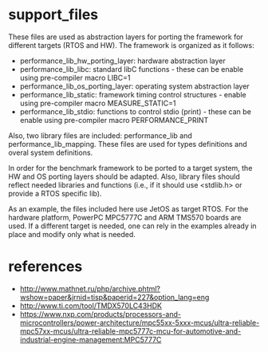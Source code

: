 # support_files
These files are used as abstraction layers for porting the framework for different targets (RTOS and HW). The framework is organized 
as it follows:
  - performance_lib_hw_porting_layer: hardware abstraction layer
  - performance_lib_libc: standard libC functions - these can be enable using pre-compiler macro LIBC=1
  - performance_lib_os_porting_layer: operating system abstraction layer
  - performance_lib_static: framework timing control structures - enable using pre-compiler macro MEASURE_STATIC=1
  - performance_lib_stdio: functions to control stdio (print) - these can be enable using pre-compiler macro PERFORMANCE_PRINT

Also, two library files are included: performance_lib and performance_lib_mapping. These files are used for types definitions and 
overal system definitions.

In order for the benchmark framework to be ported to a target system, the HW and OS porting layers should be adapted. Also, library 
files should reflect needed libraries and functions (i.e., if it should use <stdlib.h> or provide a RTOS specific lib). 

As an example, the files included here use JetOS as target RTOS. For the hardware platform, PowerPC MPC5777C and ARM TMS570 boards are used.
If a different target is needed, one can rely in the examples already in place and modify only what is needed.

# references
 - http://www.mathnet.ru/php/archive.phtml?wshow=paper&jrnid=tisp&paperid=227&option_lang=eng
 - http://www.ti.com/tool/TMDX570LC43HDK
 - https://www.nxp.com/products/processors-and-microcontrollers/power-architecture/mpc55xx-5xxx-mcus/ultra-reliable-mpc57xx-mcus/ultra-reliable-mpc5777c-mcu-for-automotive-and-industrial-engine-management:MPC5777C 
